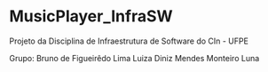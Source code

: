 # MusicPlayer_InfraSW
Projeto da Disciplina de Infraestrutura de Software do CIn - UFPE

Grupo:
Bruno de Figueirêdo Lima <bfl3>
Luiza Diniz Mendes Monteiro Luna <ldmml>

